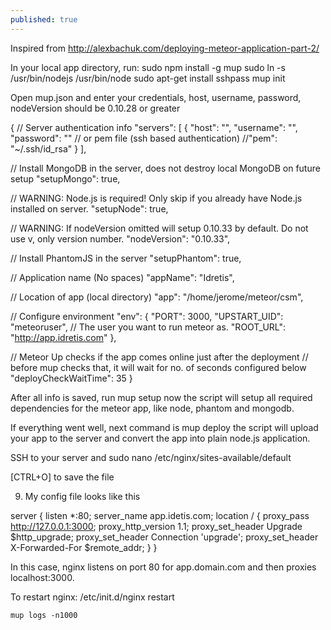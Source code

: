 ```yaml
---
published: true
---
```


Inspired from http://alexbachuk.com/deploying-meteor-application-part-2/

In your local app directory, run:
	sudo npm install -g mup
    sudo ln -s /usr/bin/nodejs /usr/bin/node
    sudo apt-get install sshpass
    mup init
    
Open mup.json and enter your credentials, host, username, password, nodeVersion should be 0.10.28 or greater

{
  // Server authentication info
  "servers": [
    {
      "host": "",
      "username": "",
      "password": ""
      // or pem file (ssh based authentication)
      //"pem": "~/.ssh/id_rsa"
    }
  ],

  // Install MongoDB in the server, does not destroy local MongoDB on future setup
  "setupMongo": true,

  // WARNING: Node.js is required! Only skip if you already have Node.js installed on server.
  "setupNode": true,

  // WARNING: If nodeVersion omitted will setup 0.10.33 by default. Do not use v, only version number.
  "nodeVersion": "0.10.33",

  // Install PhantomJS in the server
  "setupPhantom": true,

  // Application name (No spaces)
  "appName": "Idretis",

  // Location of app (local directory)
  "app": "/home/jerome/meteor/csm",

  // Configure environment
  "env": {
    "PORT": 3000,
    "UPSTART_UID": "meteoruser", // The user you want to run meteor as.
    "ROOT_URL": "http://app.idretis.com"
  },

  // Meteor Up checks if the app comes online just after the deployment
  // before mup checks that, it will wait for no. of seconds configured below
  "deployCheckWaitTime": 35
}

After all info is saved, run 
	mup setup
now the script will setup all required dependencies for the meteor app, like node, phantom and mongodb.

If everything went well, next command is 
	mup deploy
the script will upload your app to the server and convert the app into plain node.js application.

SSH to your server and 
	sudo nano /etc/nginx/sites-available/default
    
[CTRL+O] to save the file
    
9) My config file looks like this

server {
	listen *:80;
	server_name app.idetis.com;
    location / {
    	proxy_pass http://127.0.0.1:3000;
    	proxy_http_version 1.1;
    	proxy_set_header Upgrade $http_upgrade;
    	proxy_set_header Connection 'upgrade';
    	proxy_set_header X-Forwarded-For $remote_addr;
    }
}

In this case, nginx listens on port 80 for app.domain.com and then proxies localhost:3000.

To restart nginx:
	/etc/init.d/nginx restart


	mup logs -n1000



